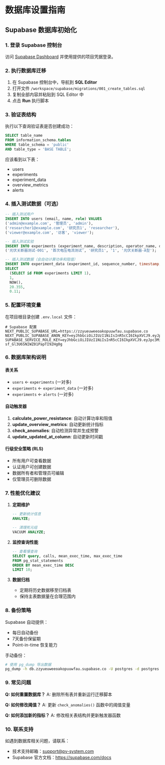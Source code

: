 # 数据库设置指南

## Supabase 数据库初始化

### 1. 登录 Supabase 控制台

访问 [Supabase Dashboard](https://app.supabase.com) 并使用提供的项目凭据登录。

### 2. 执行数据库迁移

1. 在 Supabase 控制台中，导航到 **SQL Editor**
2. 打开文件 `/workspace/supabase/migrations/001_create_tables.sql`
3. 复制全部内容并粘贴到 SQL Editor 中
4. 点击 **Run** 执行脚本

### 3. 验证表结构

执行以下查询验证表是否创建成功：

```sql
SELECT table_name 
FROM information_schema.tables 
WHERE table_schema = 'public' 
AND table_type = 'BASE TABLE';
```

应该看到以下表：
- users
- experiments
- experiment_data
- overview_metrics
- alerts

### 4. 插入测试数据（可选）

```sql
-- 插入测试用户
INSERT INTO users (email, name, role) VALUES
('admin@example.com', '管理员', 'admin'),
('researcher1@example.com', '研究员1', 'researcher'),
('viewer@example.com', '访客', 'viewer');

-- 插入测试实验
INSERT INTO experiments (experiment_name, description, operator_name, device_address, device_type) VALUES
('光伏关断器测试-001', '首次电压电流测试', '研究员1', '1', '光伏关断器-A型');

-- 插入测试数据（会自动计算功率和阻值）
INSERT INTO experiment_data (experiment_id, sequence_number, timestamp, voltage, current) 
SELECT 
  (SELECT id FROM experiments LIMIT 1),
  1,
  NOW(),
  20.355,
  0.11;
```

### 5. 配置环境变量

在项目根目录创建 `.env.local` 文件：

```env
# Supabase 配置
NEXT_PUBLIC_SUPABASE_URL=https://zzyueuweeoakopuuwfau.supabase.co
NEXT_PUBLIC_SUPABASE_ANON_KEY=eyJhbGciOiJIUzI1NiIsInR5cCI6IkpXVCJ9.eyJpc3MiOiJzdXBhYmFzZSIsInJlZiI6Inp6eXVldXdlZW9ha29wdXV3ZmF1Iiwicm9sZSI6ImFub24iLCJpYXQiOjE3NDQzODEzMDEsImV4cCI6MjA1OTk1NzMwMX0.y8V3EXK9QVd3txSWdE3gZrSs96Ao0nvpnd0ntZw_dQ4
SUPABASE_SERVICE_ROLE_KEY=eyJhbGciOiJIUzI1NiIsInR5cCI6IkpXVCJ9.eyJpc3MiOiJzdXBhYmFzZSIsInJlZiI6Inp6eXVldXdlZW9ha29wdXV3ZmF1Iiwicm9sZSI6InNlcnZpY2Vfcm9sZSIsImlhdCI6MTc0NDM4MTMwMSwiZXhwIjoyMDU5OTU3MzAxfQ.CTLF9Ahmxt7alyiv-sf_Gl3U6SNIWZ01PapTI92Hg0g
```

### 6. 数据库架构说明

#### 表关系
- `users` ← `experiments` (一对多)
- `experiments` ← `experiment_data` (一对多)
- `experiments` ← `alerts` (一对多)

#### 自动触发器
1. **calculate_power_resistance**: 自动计算功率和阻值
2. **update_overview_metrics**: 自动更新统计指标
3. **check_anomalies**: 自动检测异常并生成预警
4. **update_updated_at_column**: 自动更新时间戳

#### 行级安全策略 (RLS)
- 所有用户可查看数据
- 认证用户可创建数据
- 数据所有者和管理员可编辑
- 仅管理员可删除数据

### 7. 性能优化建议

1. **定期维护**
   ```sql
   -- 更新统计信息
   ANALYZE;
   
   -- 清理死元组
   VACUUM ANALYZE;
   ```

2. **监控查询性能**
   ```sql
   -- 查看慢查询
   SELECT query, calls, mean_exec_time, max_exec_time
   FROM pg_stat_statements
   ORDER BY mean_exec_time DESC
   LIMIT 10;
   ```

3. **数据归档**
   - 定期将历史数据移至归档表
   - 保持主表数据量在合理范围内

### 8. 备份策略

Supabase 自动提供：
- 每日自动备份
- 7天备份保留期
- Point-in-time 恢复能力

手动备份：
```bash
# 使用 pg_dump 导出数据
pg_dump -h db.zzyueuweeoakopuuwfau.supabase.co -U postgres -d postgres > backup.sql
```

### 9. 常见问题

**Q: 如何重置数据库？**
A: 删除所有表并重新运行迁移脚本

**Q: 如何修改阈值？**
A: 更新 `check_anomalies()` 函数中的阈值变量

**Q: 如何添加新的指标？**
A: 修改相关表结构并更新触发器函数

### 10. 联系支持

如遇到数据库相关问题，请联系：
- 技术支持邮箱：support@pv-system.com
- Supabase 官方文档：https://supabase.com/docs